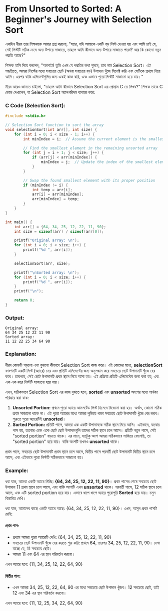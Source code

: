 # From Unsorted to Sorted: A Beginner's Journey with Selection Sort

একদিন নীরব তার শিক্ষককে আবার প্রশ্ন করলো, "স্যার, যদি আমাকে একটি বড় লিস্ট দেওয়া হয় এবং আমি চাই যে, সেই লিস্টটি সঠিক ক্রমে অন্য উপায়ে সাজাতে, তাহলে আমি কীভাবে অন্য উপায়ে সাজাতে পারব? আর কি কোনো নতুন পদ্ধতি আছে?"

শিক্ষক হাসি দিয়ে বললেন, "অবশ্যই! তুমি এখন যে পদ্ধতির কথা শুনবে, তার নাম Selection Sort। এই পদ্ধতিতে, আমরা লিস্টের মধ্যে সবচেয়ে ছোট (অথবা সবচেয়ে বড়) উপাদান খুঁজে সিলেক্ট করি এবং সেটিকে প্রথমে নিয়ে আসি। এরপর বাকি এলিমেন্টগুলির জন্য একই কাজ করি, এবং এভাবে পুরো লিস্টটি সাজানো হয়ে যায়।"

নীরব আরও জানতে চাইলো, "তাহলে আমি কীভাবে Selection Sort এর প্রোগ্রাম C তে লিখব?"
শিক্ষক তাকে C কোড দেখালেন, যা Selection Sort অ্যালগরিদম ব্যবহার করে:

### C Code (Selection Sort):
```cpp
#include <stdio.h>

// Selection Sort function to sort the array
void selectionSort(int arr[], int size) {
    for (int i = 0; i < size - 1; i++) {
        int minIndex = i;  // Assume the current element is the smallest

        // Find the smallest element in the remaining unsorted array
        for (int j = i + 1; j < size; j++) {
            if (arr[j] < arr[minIndex]) {
                minIndex = j;  // Update the index of the smallest element
            }
        }

        // Swap the found smallest element with its proper position
        if (minIndex != i) {
            int temp = arr[i];
            arr[i] = arr[minIndex];
            arr[minIndex] = temp;
        }
    }
}

int main() {
    int arr[] = {64, 34, 25, 12, 22, 11, 90};
    int size = sizeof(arr) / sizeof(arr[0]);

    printf("Original array: \n");
    for (int i = 0; i < size; i++) {
        printf("%d ", arr[i]);
    }

    selectionSort(arr, size);

    printf("\nSorted array: \n");
    for (int i = 0; i < size; i++) {
        printf("%d ", arr[i]);
    }
    printf("\n");

    return 0;
}
```
### Output:
```
Original array: 
64 34 25 12 22 11 90 
Sorted array: 
11 12 22 25 34 64 90
```

### Explanation:
নীরব কোডটি পড়লো এবং বুঝলো কীভাবে Selection Sort কাজ করে। এই কোডের মধ্যে, **selectionSort** ফাংশনটি একটি লিস্ট (অ্যারে) নেয় এবং প্রতিটি এলিমেন্টের জন্য অনুসন্ধান করে সবচেয়ে ছোট উপাদানটি খুঁজে বের করে। তারপরে, সেই ছোট উপাদানটি প্রথম স্থানে নিয়ে আসা হয়। এই প্রক্রিয়া প্রতিটি এলিমেন্টের জন্য করা হয়, এবং এক এক করে লিস্টটি সাজানো হয়ে যায়।

এখন, সঠিকভাবে Selection Sort এর কাজ বুঝতে হলে, **sorted** এবং **unsorted** অংশের মধ্যে পার্থক্য পরিষ্কার করা যাক:
1. **Unsorted Portion:** প্রথমে পুরো অ্যারে আনসর্টেড লিস্ট হিসেবে বিবেচনা করা হয়। অর্থাৎ, কোনো সঠিক ক্রমে সাজানো থাকে না। এই পুরো অ্যারের মধ্যে আমরা লুকিয়ে থাকা সবচেয়ে ছোট উপাদানটি খুঁজে বের করব। শুরুতে পুরো অ্যারেটিই **unsorted**।
2. **Sorted Portion:** প্রতিটি পাসে, আমরা এক একটি উপাদানকে সঠিক স্থানে নিয়ে আসি। এইভাবে, যতবার পাস হয়, ততবার একে একে ছোট ছোট উপাদানগুলি তাদের সঠিক স্থানে চলে আসে। প্রতিটি নতুন পাসে, সেই "sorted portion" বাড়তে থাকে। এর মানে, যতটুকু অংশ আমরা সঠিকভাবে সাজিয়ে ফেলেছি, তা "sorted portion" হয়ে যায়। বাকি অংশটি তখনও **unsorted** থাকে।

প্রথম পাসে, সবচেয়ে ছোট উপাদানটি প্রথম স্থানে চলে আসে, দ্বিতীয় পাসে পরবর্তী ছোট উপাদানটি দ্বিতীয় স্থানে চলে আসে, এবং এইভাবে পুরো লিস্টটি সঠিকভাবে সাজানো হয়।

### Example:
ধরা যাক, আমরা একটি অ্যারে নিচ্ছি: **{64, 34, 25, 12, 22, 11, 90}**। প্রথম পাসের শেষে সবচেয়ে ছোট উপাদান 11 প্রথম স্থানে চলে আসে, এবং বাকি অংশটি এখন **unsorted** থাকে। পরবর্তী পাসে, 12 সঠিক স্থানে চলে আসে, এবং এটি sorted portion হয়ে যায়। এভাবে ধাপে ধাপে অ্যারে পুরোপুরি **Sorted** হয়ে যায়। চলুন বিস্তারিত দেখি।

ধরা যাক, আমাদের কাছে একটি অ্যারে আছে: {64, 34, 25, 12, 22, 11, 90}। এখন, আসুন প্রথম পাসটি দেখি:

#### প্রথম পাস:
* প্রথমে আমরা পুরো অ্যারেটি দেখি: {64, 34, 25, 12, 22, 11, 90}
* সবচেয়ে ছোট উপাদানটি খুঁজে বের করতে শুরু করি: প্রথমে 64, তারপর 34, 25, 12, 22, 11, 90। দেখা যাচ্ছে যে, 11 সবচেয়ে ছোট।
* আমরা 11 এবং 64 এর স্থান পরিবর্তন করবো।

এখন অ্যারে হবে: {11, 34, 25, 12, 22, 64, 90}

#### দ্বিতীয় পাস:
* এখন আমরা 34, 25, 12, 22, 64, 90 এর মধ্যে সবচেয়ে ছোট উপাদান খুঁজব। 12 সবচেয়ে ছোট, তাই 12 এবং 34 এর স্থান পরিবর্তন করবো।

এখন অ্যারে হবে: {11, 12, 25, 34, 22, 64, 90}
